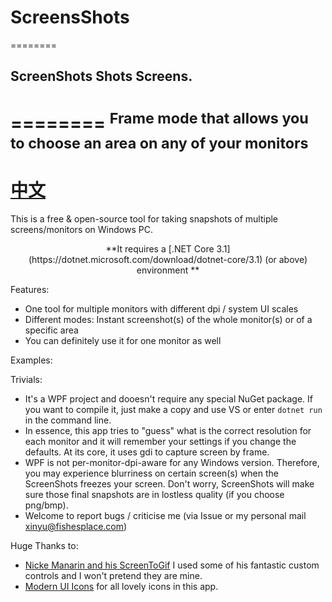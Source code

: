 # ScreensShots
========
## ScreenShots Shots Screens.
========
<sup>Frame mode that allows you to choose an area on any of your monitors</sup>
========
[中文](README_CN.md)
========
This is a free & open-source tool for taking snapshots of multiple screens/monitors on Windows PC. 
<p align="center"> **It requires a [.NET Core 3.1](https://dotnet.microsoft.com/download/dotnet-core/3.1) (or above) environment  ** </p>

Features:
 - One tool for multiple monitors with different dpi / system UI scales
 - Different modes: Instant screenshot(s) of the whole monitor(s) or of a specific area
 - You can definitely use it for one monitor as well

Examples:

Trivials:
 - It's a WPF project and dooesn't require any special NuGet package. If you want to compile it, just make a copy and use VS or enter `dotnet run` in the command line.
 - In essence, this app tries to "guess" what is the correct resolution for each monitor and it will remember your settings if you change the defaults. At its core, it uses gdi to capture screen by frame.
 - WPF is not per-monitor-dpi-aware for any Windows version. Therefore, you may experience blurriness on certain screen(s) when the ScreenShots freezes your screen. Don't worry, ScreenShots will make sure those final snapshots are in lostless quality (if you choose png/bmp).
 - Welcome to report bugs / criticise me (via Issue or my personal mail xinyu@fishesplace.com)
 
Huge Thanks to:
 - [Nicke Manarin and his ScreenToGif](https://github.com/NickeManarin/ScreenToGif) I used some of his fantastic custom controls and I won't pretend they are mine.
 - [Modern UI Icons](http://modernuiicons.com/) for all lovely icons in this app.
 